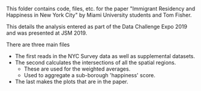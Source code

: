 This folder contains code, files, etc. for the paper 
"Immigrant Residency and Happiness in New York City"
by Miami University students and Tom Fisher.

This details the analysis entered as part of the Data Challenge Expo 2019
and was presented at JSM 2019.

There are three main files

* The first reads in the NYC Survey data as well as supplemental datasets.
* The second calculates the intersections of all the spatial regions.
   + These are used for the weighted averages.
   + Used to aggregate a sub-borough 'happiness' score.
* The last makes the plots that are in the paper.

